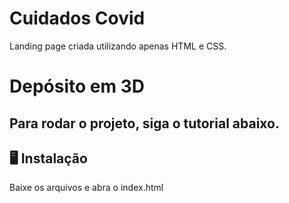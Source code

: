 # Cuidados Covid

Landing page criada utilizando apenas HTML e CSS.

# Depósito em 3D

## Para rodar o projeto, siga o tutorial abaixo.

## 🖥️ Instalação

Baixe os arquivos e abra o index.html
